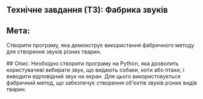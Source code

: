 ## Технічне завдання (ТЗ): Фабрика звуків

## Мета:
Створити програму, яка демонструє використання фабричного методу для створення звуків різних тварин.

## Опис:
Необхідно створити програму на Python, яка дозволить користувачеві вибирати звук, що видають собаки, коти або птахи, і виводити відповідний звук на екран. Для цього використовується фабричний метод, що забезпечує створення об'єктів звуків різних видів тварин.